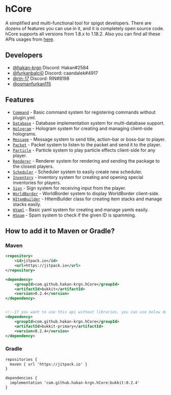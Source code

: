 # hCore

A simplified and multi-functional tool for spigot developers. There are dozens of features you can use in it, and it is
completely open source code. hCore supports all versions from 1.8.x to 1.18.2. Also you can find all these APIs usages
from [here](https://github.com/hakan-krgn/hCore/wiki).

## Developers

- [@hakan-krgn](https://github.com/hakan-krgn) Discord: Hakan#2584
- [@furkanbalci0](https://github.com/furkanbalci0) Discord: caandalek#4917
- [@rin-17](https://github.com/rin-17) Discord: RIN#8198
- [@osmanfurkan115](https://github.com/osmanfurkan115)

## Features

- [`Command`](https://github.com/hakan-krgn/hCore/wiki/Command) - Basic command system for registering commands without
  plugin.yml.
- [`Database`](https://github.com/hakan-krgn/hCore/wiki/Database) - Database implementation system for multi-database
  support.
- [`Hologram`](https://github.com/hakan-krgn/hCore/wiki/Hologram) - Hologram system for creating and managing
  client-side holograms.
- [`Message`](https://github.com/hakan-krgn/hCore/wiki/Message) - Message system to send title, action-bar or boss-bar
  to player.
- [`Packet`](https://github.com/hakan-krgn/hCore/wiki/Packet) - Packet system to listen to the packet and send it to the
  player.
- [`Particle`](https://github.com/hakan-krgn/hCore/wiki/Particle) - Particle system to play particle effects client-side
  for any player.
- [`Renderer`](https://github.com/hakan-krgn/hCore/wiki/Renderer) - Renderer system for rendering and sending the
  package to the closest players.
- [`Scheduler`](https://github.com/hakan-krgn/hCore/wiki/Scheduler) - Scheduler system to easily create new scheduler.
- [`Inventory`](https://github.com/hakan-krgn/hCore/wiki/Inventory) - Inventory system for creating and opening special
  inventories for players.
- [`Sign`](https://github.com/hakan-krgn/hCore/wiki/Sign) - Sign system for receiving input from the player.
- [`WorldBorder`](https://github.com/hakan-krgn/hCore/wiki/WorldBorder) - WorldBorder system to display WorldBorder
  client-side.
- [`HItemBuilder`](https://github.com/hakan-krgn/hCore/wiki/HItemBuilder) - HItemBuilder class for creating item stacks
  and
  manage stacks easily.
- [`HYaml`](https://github.com/hakan-krgn/hCore/wiki/HYaml) - Basic yaml system for creating and manage yamls easily.
- [`HSpam`](https://github.com/hakan-krgn/hCore/wiki/HSpam) - Spam system to check if the given ID is spamming.

## How to add it to Maven or Gradle?

### Maven

``` xml
<repository>
    <id>jitpack.io</id>
    <url>https://jitpack.io</url>
</repository>

<dependency>
    <groupId>com.github.hakan-krgn.hCore</groupId>
    <artifactId>bukkit</artifactId>
    <version>0.2.4</version>
</dependency>


<!--If you want to use this api without libraries, you can use below dependency -->
<dependency>
    <groupId>com.github.hakan-krgn.hCore</groupId>
    <artifactId>bukkit-primary</artifactId>
    <version>0.2.4</version>
</dependency>
```

### Gradle

``` xml
repositories {
  maven { url 'https://jitpack.io' }
}

dependencies {
  implementation 'com.github.hakan-krgn.hCore:bukkit:0.2.4'
}
```
